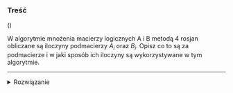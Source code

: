 ### Treść
()

W algorytmie mnożenia macierzy logicznych A i B metodą 4 rosjan obliczane są iloczyny podmacierzy $A_i$ oraz $B_i$. Opisz co to są za podmacierze i w jaki sposób ich iloczyny są wykorzystywane w tym algorytmie.

------

<details><summary>Rozwiązanie</summary>
<p>

2.2 Metoda czterech Rosjan

IDEA:
Macierz A dzielimy na ${n \over \log(n)}$ podmacierzy $A_{i}$ o rozmiarze $n \times \log(n)$ każda, a macierz $B$ na ${n \over \log(n)}$ pod- macierzy $B_{i}$ o rozmiarze $n \times \log(n)$ każda (zakładamy dla prostoty opisu, że log(n) jest liczbą całkowitą dzielącą n). Podmacierz $A_{i}(B_{i})$ składa się z kolejnych kolumn (wierszy) macierzy A (macierzy B) o numerach od $(\log(n))(i - 1) + 1$ do $(\log(n)) i$ Łatwo sprawdzić, że $\forall i\in \{1,...,n / \log n\} A_i B_i$ jest macierzą $n \times n$ oraz że
$$
  AB = \sum_{i=1}^{n / \log n} A_i\cdot B_i
$$

Kluczowym trickiem jest metoda obliczania iloczynów $A_{i}\cdot B_{i}$ w czasie O(n^2) .

SPOSTRZEŻENIE:

2 (sidenote - ja za sam opis wymiarow macierzy A i B dostalem 0.8p)


